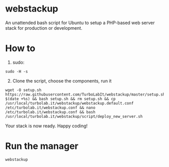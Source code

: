 # webstackup
An unattended bash script for Ubuntu to setup a  PHP-based web server stack for production or development.


# How to

1. sudo:

````shell
sudo -H -s
````

2. Clone the script, choose the components, run it

````shell
wget -O setup.sh https://raw.githubusercontent.com/TurboLabIt/webstackup/master/setup.sh?$(date +%s) && bash setup.sh && rm setup.sh && cp /usr/local/turbolab.it/webstackup/webstackup.default.conf /etc/turbolab.it/webstackup.conf && nano /etc/turbolab.it/webstackup.conf && bash /usr/local/turbolab.it/webstackup/script/deploy_new_server.sh
````

Your stack is now ready. Happy coding!

# Run the manager

`webstackup`
